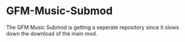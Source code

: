 # GFM-Music-Submod
 The GFM Music Submod is getting a seperate repository since it slows down the download of the main mod.

